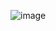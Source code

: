 ![image](https://github.com/Timofeeva166/Docker/assets/132140778/14257d2c-6f70-4a5b-9294-d10916e99dde)
